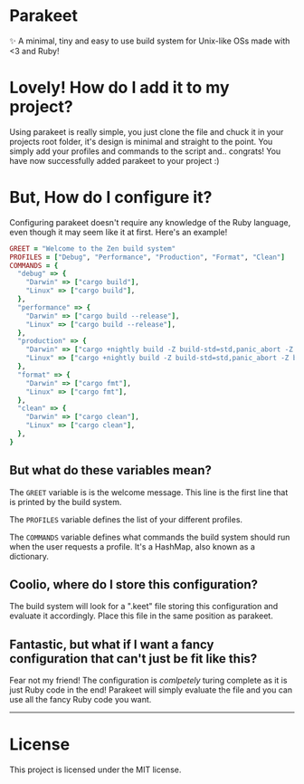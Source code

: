 # Parakeet
✨ A minimal, tiny and easy to use build system for Unix-like OSs made with <3 and Ruby!

# Lovely! How do I add it to my project?
Using parakeet is really simple, you just clone the file and chuck it in your projects root folder, it's design is minimal and straight to the point. You simply add your profiles and commands to the script and.. congrats! You have now successfully added parakeet to your project :)

# But, How do I configure it?
Configuring parakeet doesn't require any knowledge of the Ruby language, even though it may seem like it at first. Here's an example!

```ruby
GREET = "Welcome to the Zen build system"
PROFILES = ["Debug", "Performance", "Production", "Format", "Clean"]
COMMANDS = {
  "debug" => {
    "Darwin" => ["cargo build"],
    "Linux" => ["cargo build"],
  },
  "performance" => {
    "Darwin" => ["cargo build --release"],
    "Linux" => ["cargo build --release"],
  },
  "production" => {
    "Darwin" => ["cargo +nightly build -Z build-std=std,panic_abort -Z build-std-features=panic_immediate_abort --target aarch64-apple-darwin --release"],
    "Linux" => ["cargo +nightly build -Z build-std=std,panic_abort -Z build-std-features=panic_immediate_abort --target x86_64-unknown-linux-gnu --release"],
  },
  "format" => {
    "Darwin" => ["cargo fmt"],
    "Linux" => ["cargo fmt"],
  },
  "clean" => {
    "Darwin" => ["cargo clean"],
    "Linux" => ["cargo clean"],
  },
}
```
## But what do these variables mean?

The `GREET` variable is is the welcome message. This line is the first line that is printed by the build system.               
       
The `PROFILES` variable defines the list of your different profiles.       
      
The `COMMANDS` variable defines what commands the build system should run when the user requests a profile. It's a HashMap, also known as a dictionary.       

## Coolio, where do I store this configuration?
The build system will look for a ".keet" file storing this configuration and evaluate it accordingly. Place this file in the same position as parakeet.

## Fantastic, but what if I want a fancy configuration that can't just be fit like this?
Fear not my friend! The configuration is *comlpetely* turing complete as it is just Ruby code in the end! Parakeet will simply evaluate the file and you can use all the fancy Ruby code you want.
___

# License
This project is licensed under the MIT license.
